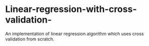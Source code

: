 # Linear-regression-with-cross-validation-
An implementation of linear regression algorithm which uses cross validation from scratch.
